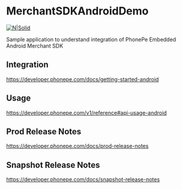 # MerchantSDKAndroidDemo

[![N|Solid](https://www.phonepe.com/images/generic/phonepe_logo.svg)](https://www.phonepe.com)

Sample application to understand integration of PhonePe Embedded Android Merchant SDK
<br>
## Integration
https://developer.phonepe.com/docs/getting-started-android

## Usage
https://developer.phonepe.com/v1/reference#api-usage-android

## Prod Release Notes
https://developer.phonepe.com/docs/prod-release-notes

## Snapshot Release Notes
https://developer.phonepe.com/docs/snapshot-release-notes
